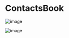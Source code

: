 # ContactsBook

![image](https://github.com/user-attachments/assets/7dcb552a-6e5b-40bb-8da5-9c63674d3a12)

![image](https://github.com/user-attachments/assets/feae86f1-d6c0-4055-932d-0cf8f052a641)
